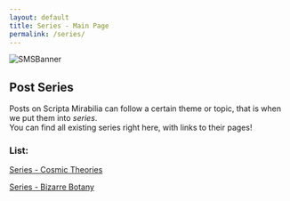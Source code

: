 ```yaml
---
layout: default
title: Series - Main Page
permalink: /series/
---
```


![SMSBanner](https://1d10t1c-stud10s.github.io/scripta-mirabilia/SMSBanner.svg)

## Post Series

Posts on Scripta Mirabilia can follow a certain theme or topic, that is when we put them into _series_. \
You can find all existing series right here, with links to their pages!

### List:

[Series - Cosmic Theories](https://1d10t1c-stud10s.github.io/scripta-mirabilia/series/cosmic-theories)

[Series - Bizarre Botany](https://1d10t1c-stud10s.github.io/scripta-mirabilia/series/bizarre-botany)

